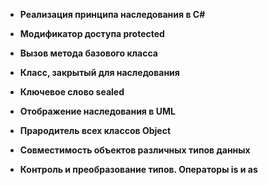 - **Реализация принципа наследования в C#**


- **Модификатор доступа protected**


- **Вызов метода базового класса**


- **Класс, закрытый для наследования**


- **Ключевое слово sealed**


- **Отображение наследования в UML**


- **Прародитель всех классов Object**


- **Совместимость объектов различных типов данных**


- **Контроль и преобразование типов. Операторы is и as**
